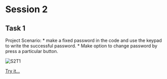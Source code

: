 # Session 2
## Task 1

Project Scenario:
    * make a fixed password in the code and use the keypad 	to write the successful password.
    * Make option to change password by press a particular button.

![S2T1](https://github.com/omarhesham2/Robotech/blob/main/Basic_Arduino/Session2/Task1/Task1.png)

[Try it...](https://www.tinkercad.com/things/l8rKuO94wlr)
